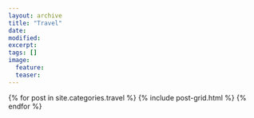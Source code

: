 ```yaml
---
layout: archive
title: "Travel"
date: 
modified:
excerpt:
tags: []
image:
  feature:
  teaser:
---
```


<div class="tiles">
{% for post in site.categories.travel %}
  {% include post-grid.html %}
{% endfor %}
</div><!-- /.tiles -->